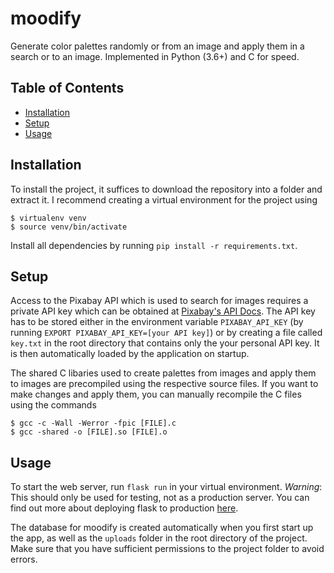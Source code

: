 # moodify
Generate color palettes randomly or from an image and apply them in a search or to an image.
Implemented in Python (3.6+) and C for speed.

## Table of Contents
* [Installation](#install)
* [Setup](#setup)
* [Usage](#usage)

## Installation
To install the project, it suffices to download the repository into a folder and extract it. I recommend creating a virtual environment for the project using
```
$ virtualenv venv
$ source venv/bin/activate
```
Install all dependencies by running ```pip install -r requirements.txt```.

## Setup
Access to the Pixabay API which is used to search for images requires a private API key which can be obtained at [Pixabay's API Docs](https://pixabay.com/api/docs/).
The API key has to be stored either in the environment variable ```PIXABAY_API_KEY``` (by running ```EXPORT PIXABAY_API_KEY=[your API key]```) or by creating a file called ```key.txt``` in the root directory that contains only the your personal API key. It is then automatically loaded by the application on startup.

The shared C libaries used to create palettes from images and apply them to images are precompiled using the respective source files. If you want to make changes and apply them, you can manually recompile the C files using the commands
```
$ gcc -c -Wall -Werror -fpic [FILE].c
$ gcc -shared -o [FILE].so [FILE].o
```

## Usage
To start the web server, run ```flask run``` in your virtual environment. *Warning*: This should only be used for testing, not as a production server. You can find out more about deploying flask to production [here](https://flask.palletsprojects.com/en/2.0.x/tutorial/deploy/).

The database for moodify is created automatically when you first start up the app, as well as the ```uploads``` folder in the root directory of the project. Make sure that you have sufficient permissions to the project folder to avoid errors.

